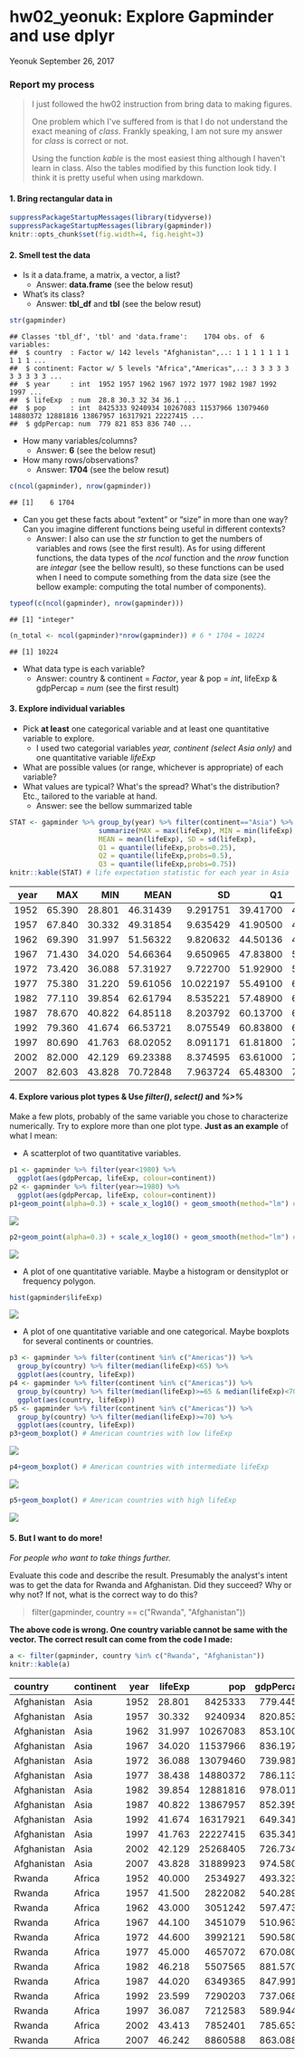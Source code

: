hw02\_yeonuk: Explore Gapminder and use dplyr
================
Yeonuk
September 26, 2017

### Report my process

> I just followed the hw02 instruction from bring data to making figures.
>
> One problem which I've suffered from is that I do not understand the exact meaning of *class*. Frankly speaking, I am not sure my answer for *class* is correct or not.
>
> Using the function *kable* is the most easiest thing although I haven't learn in class. Also the tables modified by this function look tidy. I think it is pretty useful when using markdown.

#### 1. Bring rectangular data in

``` r
suppressPackageStartupMessages(library(tidyverse)) 
suppressPackageStartupMessages(library(gapminder))
knitr::opts_chunk$set(fig.width=4, fig.height=3)
```

#### 2. Smell test the data

-   Is it a data.frame, a matrix, a vector, a list?
    -   Answer: **data.frame** (see the below resut)
-   What’s its class?
    -   Answer: **tbl\_df** and **tbl** (see the below resut)

``` r
str(gapminder)
```

    ## Classes 'tbl_df', 'tbl' and 'data.frame':    1704 obs. of  6 variables:
    ##  $ country  : Factor w/ 142 levels "Afghanistan",..: 1 1 1 1 1 1 1 1 1 1 ...
    ##  $ continent: Factor w/ 5 levels "Africa","Americas",..: 3 3 3 3 3 3 3 3 3 3 ...
    ##  $ year     : int  1952 1957 1962 1967 1972 1977 1982 1987 1992 1997 ...
    ##  $ lifeExp  : num  28.8 30.3 32 34 36.1 ...
    ##  $ pop      : int  8425333 9240934 10267083 11537966 13079460 14880372 12881816 13867957 16317921 22227415 ...
    ##  $ gdpPercap: num  779 821 853 836 740 ...

-   How many variables/columns?
    -   Answer: **6** (see the below resut)
-   How many rows/observations?
    -   Answer: **1704** (see the below resut)

``` r
c(ncol(gapminder), nrow(gapminder))
```

    ## [1]    6 1704

-   Can you get these facts about “extent” or “size” in more than one way? Can you imagine different functions being useful in different contexts?
    -   Answer: I also can use the *str* function to get the numbers of variables and rows (see the first result). As for using different functions, the data types of the *ncol* function and the *nrow* function are *integar* (see the bellow result), so these functions can be used when I need to compute something from the data size (see the bellow example: computing the total number of components).

``` r
typeof(c(ncol(gapminder), nrow(gapminder)))
```

    ## [1] "integer"

``` r
(n_total <- ncol(gapminder)*nrow(gapminder)) # 6 * 1704 = 10224
```

    ## [1] 10224

-   What data type is each variable?
    -   Answer: country & continent = *Factor*, year & pop = *int*, lifeExp & gdpPercap = *num* (see the first result)

#### 3. Explore individual variables

-   Pick **at least** one categorical variable and at least one quantitative variable to explore.
    -   I used two categorial variables *year, continent (select Asia only)* and one quantitative variable *lifeExp*
-   What are possible values (or range, whichever is appropriate) of each variable?
-   What values are typical? What's the spread? What's the distribution? Etc., tailored to the variable at hand.
    -   Answer: see the bellow summarized table

``` r
STAT <- gapminder %>% group_by(year) %>% filter(continent=="Asia") %>%
                      summarize(MAX = max(lifeExp), MIN = min(lifeExp), 
                      MEAN = mean(lifeExp), SD = sd(lifeExp), 
                      Q1 = quantile(lifeExp,probs=0.25), 
                      Q2 = quantile(lifeExp,probs=0.5),
                      Q3 = quantile(lifeExp,probs=0.75))
knitr::kable(STAT) # life expectation statistic for each year in Asia
```

|  year|     MAX|     MIN|      MEAN|         SD|        Q1|      Q2|      Q3|
|-----:|-------:|-------:|---------:|----------:|---------:|-------:|-------:|
|  1952|  65.390|  28.801|  46.31439|   9.291751|  39.41700|  44.869|  50.939|
|  1957|  67.840|  30.332|  49.31854|   9.635429|  41.90500|  48.284|  54.081|
|  1962|  69.390|  31.997|  51.56322|   9.820632|  44.50136|  49.325|  56.923|
|  1967|  71.430|  34.020|  54.66364|   9.650965|  47.83800|  53.655|  59.942|
|  1972|  73.420|  36.088|  57.31927|   9.722700|  51.92900|  56.950|  63.983|
|  1977|  75.380|  31.220|  59.61056|  10.022197|  55.49100|  60.765|  65.949|
|  1982|  77.110|  39.854|  62.61794|   8.535221|  57.48900|  63.739|  68.757|
|  1987|  78.670|  40.822|  64.85118|   8.203792|  60.13700|  66.295|  69.810|
|  1992|  79.360|  41.674|  66.53721|   8.075549|  60.83800|  68.690|  71.197|
|  1997|  80.690|  41.763|  68.02052|   8.091171|  61.81800|  70.265|  72.499|
|  2002|  82.000|  42.129|  69.23388|   8.374595|  63.61000|  71.028|  74.193|
|  2007|  82.603|  43.828|  70.72848|   7.963724|  65.48300|  72.396|  75.635|

#### 4. Explore various plot types & Use *filter()*, *select()* and *%&gt;%*

Make a few plots, probably of the same variable you chose to characterize numerically. Try to explore more than one plot type. **Just as an example** of what I mean:

-   A scatterplot of two quantitative variables.

``` r
p1 <- gapminder %>% filter(year<1980) %>% 
  ggplot(aes(gdpPercap, lifeExp, colour=continent))
p2 <- gapminder %>% filter(year>=1980) %>% 
  ggplot(aes(gdpPercap, lifeExp, colour=continent))
p1+geom_point(alpha=0.3) + scale_x_log10() + geom_smooth(method="lm") # before 1980
```

![](hw02_yeonuk_files/figure-markdown_github-ascii_identifiers/unnamed-chunk-6-1.png)

``` r
p2+geom_point(alpha=0.3) + scale_x_log10() + geom_smooth(method="lm") # after 1980
```

![](hw02_yeonuk_files/figure-markdown_github-ascii_identifiers/unnamed-chunk-6-2.png)

-   A plot of one quantitative variable. Maybe a histogram or densityplot or frequency polygon.

``` r
hist(gapminder$lifeExp)
```

![](hw02_yeonuk_files/figure-markdown_github-ascii_identifiers/unnamed-chunk-7-1.png)

-   A plot of one quantitative variable and one categorical. Maybe boxplots for several continents or countries.

``` r
p3 <- gapminder %>% filter(continent %in% c("Americas")) %>% 
  group_by(country) %>% filter(median(lifeExp)<65) %>%
  ggplot(aes(country, lifeExp))
p4 <- gapminder %>% filter(continent %in% c("Americas")) %>% 
  group_by(country) %>% filter(median(lifeExp)>=65 & median(lifeExp)<70) %>%
  ggplot(aes(country, lifeExp))
p5 <- gapminder %>% filter(continent %in% c("Americas")) %>% 
  group_by(country) %>% filter(median(lifeExp)>=70) %>%
  ggplot(aes(country, lifeExp))
p3+geom_boxplot() # American countries with low lifeExp
```

![](hw02_yeonuk_files/figure-markdown_github-ascii_identifiers/unnamed-chunk-8-1.png)

``` r
p4+geom_boxplot() # American countries with intermediate lifeExp
```

![](hw02_yeonuk_files/figure-markdown_github-ascii_identifiers/unnamed-chunk-8-2.png)

``` r
p5+geom_boxplot() # American countries with high lifeExp
```

![](hw02_yeonuk_files/figure-markdown_github-ascii_identifiers/unnamed-chunk-8-3.png)

#### 5. But I want to do more!

*For people who want to take things further.*

Evaluate this code and describe the result. Presumably the analyst's intent was to get the data for Rwanda and Afghanistan. Did they succeed? Why or why not? If not, what is the correct way to do this?

> filter(gapminder, country == c("Rwanda", "Afghanistan"))

**The above code is wrong. One country variable cannot be same with the vector. The correct result can come from the code I made:**

``` r
a <- filter(gapminder, country %in% c("Rwanda", "Afghanistan"))
knitr::kable(a)
```

| country     | continent |  year|  lifeExp|       pop|  gdpPercap|
|:------------|:----------|-----:|--------:|---------:|----------:|
| Afghanistan | Asia      |  1952|   28.801|   8425333|   779.4453|
| Afghanistan | Asia      |  1957|   30.332|   9240934|   820.8530|
| Afghanistan | Asia      |  1962|   31.997|  10267083|   853.1007|
| Afghanistan | Asia      |  1967|   34.020|  11537966|   836.1971|
| Afghanistan | Asia      |  1972|   36.088|  13079460|   739.9811|
| Afghanistan | Asia      |  1977|   38.438|  14880372|   786.1134|
| Afghanistan | Asia      |  1982|   39.854|  12881816|   978.0114|
| Afghanistan | Asia      |  1987|   40.822|  13867957|   852.3959|
| Afghanistan | Asia      |  1992|   41.674|  16317921|   649.3414|
| Afghanistan | Asia      |  1997|   41.763|  22227415|   635.3414|
| Afghanistan | Asia      |  2002|   42.129|  25268405|   726.7341|
| Afghanistan | Asia      |  2007|   43.828|  31889923|   974.5803|
| Rwanda      | Africa    |  1952|   40.000|   2534927|   493.3239|
| Rwanda      | Africa    |  1957|   41.500|   2822082|   540.2894|
| Rwanda      | Africa    |  1962|   43.000|   3051242|   597.4731|
| Rwanda      | Africa    |  1967|   44.100|   3451079|   510.9637|
| Rwanda      | Africa    |  1972|   44.600|   3992121|   590.5807|
| Rwanda      | Africa    |  1977|   45.000|   4657072|   670.0806|
| Rwanda      | Africa    |  1982|   46.218|   5507565|   881.5706|
| Rwanda      | Africa    |  1987|   44.020|   6349365|   847.9912|
| Rwanda      | Africa    |  1992|   23.599|   7290203|   737.0686|
| Rwanda      | Africa    |  1997|   36.087|   7212583|   589.9445|
| Rwanda      | Africa    |  2002|   43.413|   7852401|   785.6538|
| Rwanda      | Africa    |  2007|   46.242|   8860588|   863.0885|
